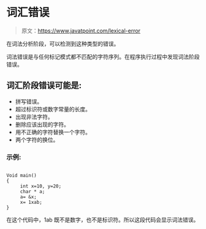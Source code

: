 # 词汇错误

> 原文：<https://www.javatpoint.com/lexical-error>

在词法分析阶段，可以检测到这种类型的错误。

词法错误是与任何标记模式都不匹配的字符序列。在程序执行过程中发现词法阶段错误。

## 词汇阶段错误可能是:

*   拼写错误。
*   超过标识符或数字常量的长度。
*   出现非法字符。
*   删除应该出现的字符。
*   用不正确的字符替换一个字符。
*   两个字符的换位。

### 示例:

```

Void main()
{
     int x=10, y=20;
     char * a;
     a= &x;
     x= 1xab;
}

```

在这个代码中，1ab 既不是数字，也不是标识符。所以这段代码会显示词法错误。